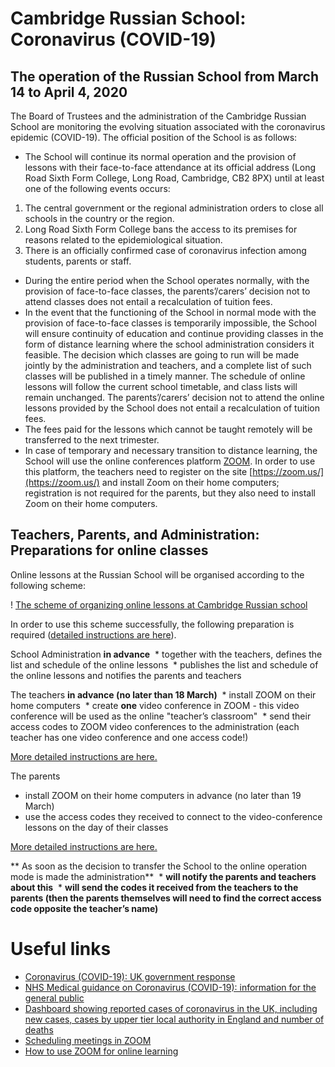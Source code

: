 # Cambridge Russian School: Coronavirus (COVID-19)
<!--
## Brief overview of the situation (21:23, March 13, 2020)
Cambridge Russian School is a Saturday supplementary school. Education at the School takes place on Saturdays and involves attending classes at the school (face-to-face education). The school is attended by adults and children.
On March 12, 2020, the World Health Organization declared the coronavirus epidemic (COVID-19) a global pandemic. The situations in various countries are changing rapidly and the measures taken by governments, local government bodies and health care organisations differ. At present, the British government does not consider it effective to cease teaching in educational institutions across the country (including children's schools) and to close them, while it does not exclude that such a measure can be applied in the following weeks and / or months. Some universities have decided to temporarily switch to distance learning, but they have made these decisions independently.
-->

## The operation of the Russian School from March 14 to April 4, 2020
The Board of Trustees and the administration of the Cambridge Russian School are monitoring the evolving situation associated with the coronavirus epidemic (COVID-19). The official position of the School is as follows:

 * The School will continue its normal operation and the provision of lessons with their face-to-face attendance at its official address (Long Road Sixth Form College, Long Road, Cambridge, CB2 8PX) until at least one of the following events occurs:

 1. The central government or the regional administration orders to close all schools in the country or the region.
 2. Long Road Sixth Form College bans the access to its premises for reasons related to the epidemiological situation.
 3. There is an officially confirmed case of coronavirus infection among students, parents or staff.

 * During the entire period when the School operates normally, with the provision of face-to-face classes, the parents’/carers’ decision not to attend classes does not entail a recalculation of tuition fees.
 * In the event that the functioning of the School in normal mode with the provision of face-to-face classes is temporarily impossible, the School will ensure continuity of education and continue providing classes in the form of distance learning where the school administration considers it feasible. The decision which classes are going to run will be made jointly by the administration and teachers, and a complete list of such classes will be published in a timely manner. The schedule of online lessons will follow the current school timetable, and class lists will remain unchanged. The parents’/carers’ decision not to attend the online lessons provided by the School does not entail a recalculation of tuition fees.
 * The fees paid for the lessons which cannot be taught remotely will be transferred to the next trimester.
 * In case of temporary and necessary transition to distance learning, the School will use the online conferences platform [ZOOM](https://zoom.us/). In order to use this platform, the teachers need to register on the site [https://zoom.us/](https://zoom.us/) and install Zoom on their home computers; registration is not required for the parents, but they also need to install Zoom on their home computers.
 
## Teachers, Parents, and Administration: Preparations for online classes

Online lessons at the Russian School will be organised according to the following scheme:

<!-- ! [alt text] (figures / distance-education-structure.png) -->
! [The scheme of organizing online lessons at Cambridge Russian school](https://github.com/mathmusci/camrusschool-covid-19-contingency/blob/master/figures/distance-education-structure.png)

In order to use this scheme successfully, the following preparation is required ([detailed instructions are here](https://github.com/mathmusci/camrusschool-covid-19-contingency/blob/master/zoom-edmodo-instructions.md)).

School Administration **in advance**
 * together with the teachers, defines the list and schedule of the online lessons
 * publishes the list and schedule of the online lessons and notifies the parents and teachers 

The teachers **in advance (no later than 18 March)**
 * install ZOOM on their home computers
 * create **one** video conference in ZOOM - this video conference will be used as the online "teacher’s classroom"
 * send their access codes to ZOOM video conferences to the administration (each teacher has one video conference and one access code!) 

[More detailed instructions are here.](https://github.com/mathmusci/camrusschool-covid-19-contingency/blob/master/zoom-edmodo-instructions.md)

The parents
 * install ZOOM on their home computers in advance (no later than 19 March)
 * use the access codes they received to connect to the video-conference lessons on the day of their classes

[More detailed instructions are here.](https://github.com/mathmusci/camrusschool-covid-19-contingency/blob/master/zoom-edmodo-instructions.md)

** As soon as the decision to transfer the School to the online operation mode is made the administration**
 * **will notify the parents and teachers about this**
 * **will send the codes it received from the teachers to the parents (then the parents themselves will need to find the correct access code opposite the teacher’s name)**


# Useful links
 * [Coronavirus (COVID-19): UK government response](https://www.gov.uk/government/topical-events/coronavirus-covid-19-uk-government-response)
 * [NHS Medical guidance on Coronavirus (COVID-19): information for the general public](https://www.nhs.uk/conditions/coronavirus-covid-19/)
 * [Dashboard showing reported cases of coronavirus in the UK, including new cases, cases by upper tier local authority in England and number of deaths](https://www.gov.uk/government/publications/covid-19-track-coronavirus-cases)
 * [Scheduling meetings in ZOOM](https://support.zoom.us/hc/en-us/articles/201362413-Scheduling-meetings)
 * [How to use ZOOM for online learning](https://blog.zoom.us/wordpress/2020/03/13/how-to-use-zoom-for-online-learning/)